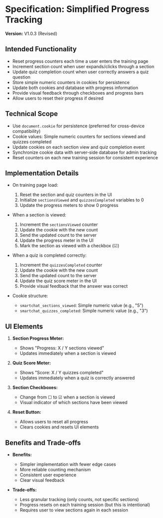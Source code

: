 # Specification: Simplified Progress Tracking

**Version:** V1.0.3 (Revised)

## Intended Functionality
- Reset progress counters each time a user enters the training page
- Increment section count when user expands/clicks through a section
- Update quiz completion count when user correctly answers a quiz question
- Store simple numeric counters in cookies for persistence
- Update both cookies and database with progress information
- Provide visual feedback through checkboxes and progress bars
- Allow users to reset their progress if desired

## Technical Scope
- Use `document.cookie` for persistence (preferred for cross-device compatibility)
- Cookie values: Simple numeric counters for sections viewed and quizzes completed
- Update cookies on each section view and quiz completion event
- Synchronize cookie data with server-side database for admin tracking
- Reset counters on each new training session for consistent experience

## Implementation Details
- On training page load:
  1. Reset the section and quiz counters in the UI
  2. Initialize `sectionsViewed` and `quizzesCompleted` variables to 0
  3. Update the progress meters to show 0 progress

- When a section is viewed:
  1. Increment the `sectionsViewed` counter
  2. Update the cookie with the new count
  3. Send the updated count to the server
  4. Update the progress meter in the UI
  5. Mark the section as viewed with a checkbox (☑)

- When a quiz is completed correctly:
  1. Increment the `quizzesCompleted` counter
  2. Update the cookie with the new count
  3. Send the updated count to the server
  4. Update the quiz score meter in the UI
  5. Provide visual feedback that the answer was correct

- Cookie structure:
  - `smartchat_sections_viewed`: Simple numeric value (e.g., "5")
  - `smartchat_quizzes_completed`: Simple numeric value (e.g., "3")

## UI Elements
1. **Section Progress Meter:**
   - Shows "Progress: X / Y sections viewed"
   - Updates immediately when a section is viewed

2. **Quiz Score Meter:**
   - Shows "Score: X / Y quizzes completed"
   - Updates immediately when a quiz is correctly answered

3. **Section Checkboxes:**
   - Change from ☐ to ☑ when a section is viewed
   - Visual indicator of which sections have been viewed

4. **Reset Button:**
   - Allows users to reset all progress
   - Clears cookies and resets UI elements

## Benefits and Trade-offs
- **Benefits:**
  - Simpler implementation with fewer edge cases
  - More reliable counting mechanism
  - Consistent user experience
  - Clear visual feedback

- **Trade-offs:**
  - Less granular tracking (only counts, not specific sections)
  - Progress resets on each training session (but this is intentional)
  - Requires user to view sections again in each session
